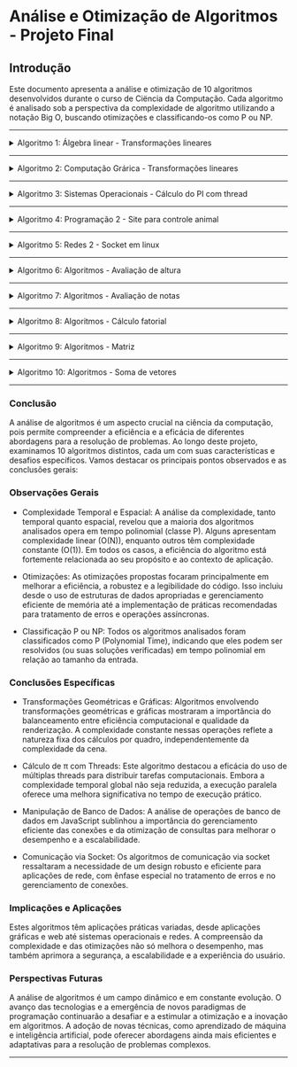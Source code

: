 # Análise e Otimização de Algoritmos - Projeto Final

## Introdução

Este documento apresenta a análise e otimização de 10 algoritmos desenvolvidos durante o curso de Ciëncia da Computação. Cada algoritmo é analisado sob a perspectiva da complexidade de algoritmo utilizando a notação Big O, buscando otimizações e classificando-os como P ou NP.

---

<details>
<summary>Algoritmo 1: Álgebra linear - Transformações lineares</summary>

### Descrição

Parte de uma aplicação web para manipulação gráfica, específica para transformações geométricas. Ele lida com operações como rotação, dilatação, cisalhamento, reflexão e aplicação de matrizes em um conjunto de pontos 2D. Cada função altera as coordenadas dos pontos de acordo com a transformação específica e, em seguida, um gráfico é gerado para visualizar o resultado.

### Análise de Complexidade

- Complexidade de Tempo: Todas as funções de transformação (rotação, dilatação, cisalhamento, reflexão) têm loops que percorrem um array de pontos. A complexidade de tempo de cada função é O(N), onde N é o número de pontos (numeroPontos). Isso porque cada ponto é processado individualmente em tempo constante.
- Complexidade de Espaço: O espaço utilizado é proporcional ao número de pontos, pois para cada ponto são armazenadas suas coordenadas x e y em diferentes arrays. Portanto, a complexidade de espaço também é O(N).

### Otimizações Propostas

- Redução de Código Repetido: Há repetição significativa no código para diferentes transformações. Uma abordagem mais eficiente seria criar funções genéricas para transformações e passar os parâmetros específicos como argumentos.

- Melhor Gerenciamento de Memória: O código poderia ser otimizado para melhor uso da memória, evitando a criação de múltiplos arrays para armazenar resultados temporários de transformações.

- Uso de Objetos: Em vez de usar arrays separados para coordenadas x e y, usar um array de objetos, onde cada objeto representa um ponto com propriedades x e y.

### Classificação: P ou NP

Todas as operações realizadas são computacionalmente simples (operações aritméticas básicas) e podem ser realizadas em tempo polinomial em relação ao número de pontos. Não há problemas de decisão complexos ou cálculos que crescem exponencialmente com o tamanho da entrada, que são características comuns de problemas NP.

</details>

---

<details>
<summary>Algoritmo 2: Computação Grárica - Transformações lineares</summary>

### Descrição

Programa OpenGL para desenhar formas geométricas (triângulo, retângulo, quadrado) em uma janela gráfica. O usuário pode interagir com estas formas, aplicando transformações como translação, rotação e zoom, usando o teclado. Há também um menu interativo que permite selecionar a forma a ser manipulada.

### Análise de Complexidade

- Complexidade de Tempo: A complexidade do algoritmo, em termos de renderização gráfica, é geralmente considerada constante, O(1), por desenho. Isso se deve ao fato de que, independentemente do número de vezes que as formas são manipuladas, a quantidade de trabalho realizado para desenhar cada forma é fixa. No entanto, em aplicações gráficas, a complexidade real pode ser mais dependente da implementação do hardware gráfico e do pipeline de renderização do OpenGL.
- Complexidade de Espaço: O espaço utilizado é fixo, já que armazena um número constante de variáveis e configurações para cada forma. Portanto, a complexidade de espaço é O(1).

### Otimizações Propostas

- Refatoração do Código: O código pode ser refatorado para reduzir a repetição, principalmente nas funções de manipulação de teclado. Pode-se criar funções genéricas para manipulação das formas geométricas.
- Uso de Estruturas de Dados: Em vez de usar variáveis separadas para cada transformação de cada forma, pode-se usar uma estrutura de dados (como uma classe ou struct) para representar cada forma com suas propriedades e transformações.
- Melhoria na Interface de Usuário: Pode-se melhorar a interface de usuário, fornecendo feedback visual mais claro e opções interativas para o usuário.

### Classificação: P ou NP

A aplicação é um programa de renderização gráfica interativo que realiza um conjunto fixo de operações em cada quadro. Todas as operações são executadas em tempo constante ou linear, e não há problemas de decisão ou cálculos que cresçam de maneira não polinomial com o tamanho da entrada. Portanto, ele se enquadra na categoria P.

</details>

---

<details>
<summary>Algoritmo 3: Sistemas Operacionais - Cálculo do PI com thread</summary>

### Descrição

Este programa em C utiliza múltiplas threads (utilizando a biblioteca pthread) para calcular uma aproximação do número π. Ele divide a tarefa de cálculo entre n_th threads (64 no caso), cada uma executando um subconjunto das iterações totais (iteracoes, que é 1000000000). O cálculo é baseado em uma série numérica para π, frequentemente usada em métodos de aproximação.

### Análise de Complexidade

- Complexidade de Tempo: A complexidade de tempo do algoritmo é determinada pelo número de iterações que cada thread executa. Como o número total de iterações é dividido igualmente entre as threads, cada thread executa iteracoes/n_th iterações. Portanto, a complexidade de tempo de cada thread é O(iteracoes/n_th). Em um ambiente com múltiplas threads executando em paralelo, a complexidade de tempo para todo o programa ainda depende do número total de iterações, mas a execução paralela pode reduzir o tempo total necessário.
- Complexidade de Espaço: A complexidade de espaço é O(n_th) devido à criação de 64 threads, cada uma com sua própria pilha e variáveis locais. Além disso, há variáveis globais e recursos de sincronização usados pelas threads.

### Otimizações Propostas

- Melhoria na Precisão do Cálculo: O cálculo de π é baseado em uma série alternada, mas a forma de somar e subtrair valores alternados pode introduzir erros de arredondamento, especialmente para um número grande de iterações. Uma revisão matemática pode ser necessária para garantir a precisidade do valor calculado.
- Balanceamento de Carga entre Threads: Certificar-se de que cada thread realiza uma quantidade igual de trabalho é crucial para otimizar o uso de múltiplas threads.
- Uso de Redução de Sincronização: Reduzir a sincronização entre as threads pode melhorar o desempenho. No código atual, a variável PI é compartilhada entre todas as threads, o que pode levar a condições de corrida ou exigir bloqueios, diminuindo o desempenho. Uma abordagem melhor seria usar variáveis locais dentro de cada thread para calcular a contribuição de cada uma ao valor final de π e, em seguida, somar esses valores de forma segura após todas as threads terem concluído sua execução.

### Classificação: P ou NP

O problema de calcular uma aproximação de π até um certo número de iterações é um problema que pode ser resolvido em tempo polinomial. Mesmo com o uso de múltiplas threads, cada thread executa um número polinomial de operações. Não há problemas de decisão complexos ou crescimento exponencial com o tamanho da entrada.

</details>

---

<details>
<summary>Algoritmo 4: Programação 2 - Site para controle animal</summary>

### Descrição

O código em JavaScript define um objeto DAO (Data Access Object) para interagir com um banco de dados SQLite local usando a API Web SQL Database. Ele inclui métodos para criar e deletar tabelas, inserir, selecionar e deletar dados de diferentes tabelas (USER, TAB_ULT_MACRO, TAB_HIST_MACROS, CAD_MACRO, CAD_FISCALIZACAO), e sincronizar registros. 

### Análise de Complexidade

- As operações de banco de dados (createTables, insertUser, selectUser, etc.) são as principais atividades neste código. A complexidade de tempo para essas operações depende do desempenho do mecanismo de banco de dados subjacente e do número de registros processados.
- Operações como createTables e dropTables são O(1), pois executam um número fixo de comandos SQL independentemente do tamanho do banco de dados.
- Operações de inserção, atualização e seleção (como insertUser, selectUser, deleteUser) têm complexidade variável. Em geral, a inserção e a exclusão de registros são O(1) para um único registro, mas podem ser O(N) para operações em massa. As operações de seleção podem variar de O(1) a O(N), dependendo do número de registros recuperados e da complexidade das consultas SQL.

### Otimizações Propostas

- Otimização de Consultas SQL: As consultas SQL podem ser otimizadas para melhorar o desempenho, especialmente para operações de seleção em grandes conjuntos de dados. Índices podem ser adicionados às tabelas para acelerar as buscas.
- Gerenciamento de Conexões: Reutilizar a conexão com o banco de dados, em vez de abrir uma nova conexão para cada operação, pode melhorar o desempenho e reduzir o overhead.
- Tratamento de Erros: Melhorar o tratamento de erros nas operações do banco de dados pode tornar o código mais robusto e confiável.
- Uso de Promises ou Async/Await: Considerar o uso de Promises ou async/await para lidar com operações assíncronas de banco de dados pode melhorar a legibilidade e a manutenção do código.

### Classificação: P ou NP

As operações realizadas são todas operações típicas de manipulação de banco de dados, que podem ser executadas em tempo polinomial em relação ao tamanho dos dados processados. Não há problemas complexos de decisão ou cálculos que cresçam de forma não polinomial com o tamanho da entrada.

</details>

---

<details>
<summary>Algoritmo 5: Redes 2 - Socket em linux</summary>

### Descrição

O algoritmo consiste em duas partes: um servidor e um cliente TCP, escritos em C.

Servidor: 
- Inicializa um servidor TCP que ouve na porta 9900.
- Utiliza socket(), bind(), listen(), e accept() para configurar e aceitar conexões.
- Fecha a conexão após aceitar uma única conexão.

Cliente:
- Conecta-se ao servidor TCP no endereço 127.0.0.1 (localhost) na porta 9900.
- Utiliza socket() e connect() para estabelecer a conexão.
- Fecha a conexão após estabelecê-la.

### Análise de Complexidade

- Complexidade de Tempo: Tanto o servidor quanto o cliente têm uma complexidade de tempo O(1). As operações realizadas (abrir socket, conectar, aceitar conexão, etc.) não dependem do tamanho da entrada e são executadas um número fixo de vezes.
- Complexidade de Espaço: A complexidade de espaço também é O(1) para ambos. Eles usam uma quantidade constante de memória para armazenar as estruturas de dados do socket, independentemente do tamanho dos dados enviados ou recebidos.

### Otimizações Propostas

- Tratamento de Erros: Ambos os programas não implementam um tratamento de erros robusto. Adicionar verificações de retorno para socket(), bind(), listen(), accept() e connect() pode prevenir falhas silenciosas e tornar o código mais resiliente.
- Ciclo de Aceitação no Servidor: O servidor atualmente aceita apenas uma conexão e depois se encerra. Para ser mais útil, o servidor deve aceitar conexões em um loop, possivelmente em múltiplas threads ou usando I/O não bloqueante.
- Limpeza de Recursos: O servidor deve fechar o socket de escuta (meusocket) após encerrar o serviço. O cliente deve fechar o socket (meusocket) após o término da comunicação, não a estrutura cliente.
- Mensagens de Comunicação: Adicionar a capacidade de enviar e receber mensagens entre o cliente e o servidor pode tornar o exemplo mais prático e ilustrativo de uma comunicação TCP real.

### Classificação: P ou NP

As operações de rede realizadas são básicas e não envolvem problemas complexos que requerem tempo não polinomial para resolver. O código executa um conjunto fixo de instruções que não escalam com o tamanho da entrada.

</details>

---

<details>
<summary>Algoritmo 6: Algoritmos - Avaliação de altura</summary>

### Descrição

Código feito em C que recebe altura de 5 pessoas onde vão ser imprimidas: A maior altura, a média das alturas e as pessoas com altura maior que 2 metros.

### Análise de Complexidades

A complexidade do algoritmo é O(N), que neste caso é o número de iterações do loop (N=5).

### Otimizações Propostas

A quantidade de entradas é fixa, logo poderia ser definida como uma constante.
A entrada de dados poderia ser validada para não ocasionar possíveis erros.
A variável 'cont' poderia ser apenas declarada no loop pois ela é usada somente nele, mantendo o escopo.
A variável 'media' poderia ser eliminada, podendo ser calculada a média das alturas diretamente ao imprimir o resultado para o usuário.

### Classificação: P ou NP

Dado que o algoritmo executa em tempo constante e não há nenhum problema de decisão intrínseco ou complexidade crescente com o aumento do tamanho da entrada, ele se qualifica como um problema P.

</details>

---

<details>
<summary>Algoritmo 7: Algoritmos - Avaliação de notas</summary>

### Descrição

Código em C que recebe duas notas de três alunos, e ele vai dizer se os alunos são aprovados ou não e depois ele vai dizer quantos alunos foram aprovados, reprovados ou estão de recuperação dos três alunos.

### Análise de Complexidade

A complexidade deste algoritmo é linear O(n), onde n é o número de iterações do loop (neste caso, 3).

### Otimizações Propostas

O loop “while” poderia ser substituído polo loop “for” como a variável “cont” é usado somente dentro do loop “while” daí a gente poderia declarar-la diretamente dentro do loop “for”. A variável “media” poderia ser usada como uma variável local, daí o programa ficaria com menos linhas de código.
Poderia ter também uma outra verificação para verificar se a média vai além de 10.

### Classificação: P ou NP

Este algoritmo é de classe P porque o tempo de execução aumenta linearmente com o tamanho da entrada. A entrada neste contexto específico não influencia o desempenho de maneira significativa.

</details>

---

<details>
<summary>Algoritmo 8: Algoritmos - Cálculo fatorial</summary>

### Descrição

Código feito em C que calcula o fatorial de um número.

### Análise de Complexidade

A complexidade desse algoritmo pode ser representada como O(N), onde N é o valor do número inserido. Isso ocorre porque o loop while é executado N vezes, onde N é o valor do número inserido. 

### Otimizações Propostas

Poderia usar uma verificação para avaliar se o número digitado é negativo, caso seja, ele retorna uma mensagem.

### Classificação: P ou NP

Este algoritmo é de classe P, pois o tempo de execução é polinomial em relação ao tamanho da entrada, seguindo a definição da classe P na teoria da complexidade computacional.

</details>

---

<details>
<summary>Algoritmo 9: Algoritmos - Matriz</summary>

### Descrição

Código feito em C, dada a entrada de uma matriz quatro por quatro ele a imprime para o usuário.

### Análise de Complexidade

A complexidade deste algoritmo é Quadrática O(n²).

### Otimizações Propostas

Pode ser útil incluir verificações para garantir que a entrada do usuário seja válida. Por exemplo, garantir que o usuário insira valores numéricos e não caracteres.

### Classificação: P ou NP

Este algoritmo é um exemplo de algoritmo de complexidade polinomial. O motivo é que o tempo de execução cresce de maneira polinomial com o tamanho da entrada.

</details>

---

<details>
<summary>Algoritmo 10: Algoritmos - Soma de vetores</summary>

### Descrição

Código feito em python, ele faz a soma de dois vetores e imprime o vetor resultante.

### Análise de Complexidade

A complexidade é linear, O(N), onde N é o tamanho dos vetores (que é constante neste caso, 7).

### Otimizações Propostas

Pode-se otimizar o código utilizando uma funçõe nativa do Python, como "zip" para percorrer simultaneamente os elementos dos vetores.

### Classificação: P ou NP

Algoritmos lineares são classificados como P (Polinomial), pois seu tempo de execução é proporcional ao tamanho da entrada.

</details>

---

### Conclusão

A análise de algoritmos é um aspecto crucial na ciência da computação, pois permite compreender a eficiência e a eficácia de diferentes abordagens para a resolução de problemas. Ao longo deste projeto, examinamos 10 algoritmos distintos, cada um com suas características e desafios específicos. Vamos destacar os principais pontos observados e as conclusões gerais:

### Observações Gerais
- Complexidade Temporal e Espacial: A análise da complexidade, tanto temporal quanto espacial, revelou que a maioria dos algoritmos analisados opera em tempo polinomial (classe P). Alguns apresentam complexidade linear (O(N)), enquanto outros têm complexidade constante (O(1)). Em todos os casos, a eficiência do algoritmo está fortemente relacionada ao seu propósito e ao contexto de aplicação.

- Otimizações: As otimizações propostas focaram principalmente em melhorar a eficiência, a robustez e a legibilidade do código. Isso incluiu desde o uso de estruturas de dados apropriadas e gerenciamento eficiente de memória até a implementação de práticas recomendadas para tratamento de erros e operações assíncronas.

- Classificação P ou NP: Todos os algoritmos analisados foram classificados como P (Polynomial Time), indicando que eles podem ser resolvidos (ou suas soluções verificadas) em tempo polinomial em relação ao tamanho da entrada.

### Conclusões Específicas
- Transformações Geométricas e Gráficas: Algoritmos envolvendo transformações geométricas e gráficas mostraram a importância do balanceamento entre eficiência computacional e qualidade da renderização. A complexidade constante nessas operações reflete a natureza fixa dos cálculos por quadro, independentemente da complexidade da cena.

- Cálculo de π com Threads: Este algoritmo destacou a eficácia do uso de múltiplas threads para distribuir tarefas computacionais. Embora a complexidade temporal global não seja reduzida, a execução paralela oferece uma melhora significativa no tempo de execução prático.

- Manipulação de Banco de Dados: A análise de operações de banco de dados em JavaScript sublinhou a importância do gerenciamento eficiente das conexões e da otimização de consultas para melhorar o desempenho e a escalabilidade.

- Comunicação via Socket: Os algoritmos de comunicação via socket ressaltaram a necessidade de um design robusto e eficiente para aplicações de rede, com ênfase especial no tratamento de erros e no gerenciamento de conexões.

### Implicações e Aplicações
Estes algoritmos têm aplicações práticas variadas, desde aplicações gráficas e web até sistemas operacionais e redes. A compreensão da complexidade e das otimizações não só melhora o desempenho, mas também aprimora a segurança, a escalabilidade e a experiência do usuário.

### Perspectivas Futuras
A análise de algoritmos é um campo dinâmico e em constante evolução. O avanço das tecnologias e a emergência de novos paradigmas de programação continuarão a desafiar e a estimular a otimização e a inovação em algoritmos. A adoção de novas técnicas, como aprendizado de máquina e inteligência artificial, pode oferecer abordagens ainda mais eficientes e adaptativas para a resolução de problemas complexos.

---
